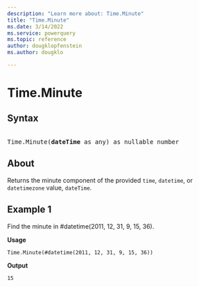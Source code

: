 ```yaml
---
description: "Learn more about: Time.Minute"
title: "Time.Minute"
ms.date: 3/14/2022
ms.service: powerquery
ms.topic: reference
author: dougklopfenstein
ms.author: dougklo

---
```

# Time.Minute

## Syntax

<pre> 
Time.Minute(<b>dateTime</b> as any) as nullable number
</pre>
  
## About

Returns the minute component of the provided `time`, `datetime`, or `datetimezone` value, `dateTime`.

## Example 1

Find the minute in #datetime(2011, 12, 31, 9, 15, 36).

**Usage**

```powerquery-m
Time.Minute(#datetime(2011, 12, 31, 9, 15, 36))
```

**Output**

`15`
